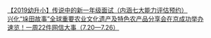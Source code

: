  
[【2019幼升小】传说中的新一年级面试（内涵七大能力评估预约）](http://www.dianyue.me/archives/390/mu6g8gaqapf114nh/)  
[兴化“垛田故事”全球重要农业文化遗产及特色农产品分享会在京成功举办](http://www.dianyue.me/archives/407/xmzfr8qeekzqvwxx/)  
[速览！一周22件网信大事（7.20—7.26）](http://www.dianyue.me/archives/310/55o6zsci5vbac64s/)